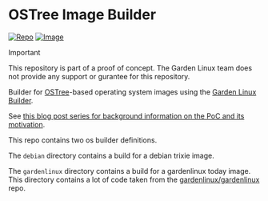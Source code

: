 # OSTree Image Builder

[![Repo](https://github.com/gardenlinux/ostree-image-builder/actions/workflows/repo.yml/badge.svg)](https://github.com/gardenlinux/ostree-image-builder/actions/workflows/repo.yml)
[![Image](https://github.com/gardenlinux/ostree-image-builder/actions/workflows/image.yml/badge.svg)](https://github.com/gardenlinux/ostree-image-builder/actions/workflows/image.yml)

> [!IMPORTANT]
> This repository is part of a proof of concept.
The Garden Linux team does not provide any support or gurantee for this repository.

Builder for [OSTree](https://ostreedev.github.io/ostree/)-based operating system images using the [Garden Linux Builder](https://github.com/gardenlinux/builder).

See [this blog post series for background information on the PoC and its motivation](https://blogs.sap.com/2023/07/10/making-an-immutable-image-based-operating-system-out-of-garden-linux/).

This repo contains two os builder definitions.

The `debian` directory contains a build for a debian trixie image.

The `gardenlinux` directory contains a build for a gardenlinux today image.
This directory contains a lot of code taken from the [gardenlinux/gardenlinux](https://github.com/gardenlinux/gardenlinux) repo.

